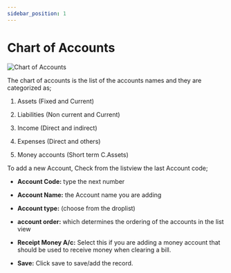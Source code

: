 ```yaml
---
sidebar_position: 1
---
```


# Chart of Accounts

![Chart of Accounts](/img/screenshots/chart_of_accounts.png)

The chart of accounts is the list of the accounts names and they are categorized as;

1. Assets (Fixed and Current)

2. Liabilities (Non current and Current)

3. Income (Direct and indirect)

4. Expenses (Direct and others)

5. Money accounts (Short term C.Assets)

To add a new Account, Check from the listview the last Account code;

- **Account Code:**  type the next number

- **Account Name:** the Account name you are adding

- **Account type:** (choose from the droplist)

- **account order:** which determines the ordering of the accounts in the list view

- **Receipt Money A/c:** Select this if you are adding a money account that should be used to receive money when clearing a bill.

- **Save:** Click save to save/add the record.

